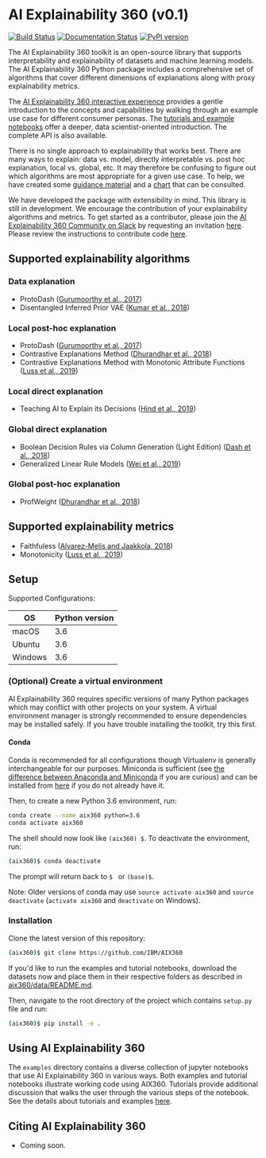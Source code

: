 # AI Explainability 360 (v0.1)

[![Build Status](https://travis-ci.com/IBM/AIX360.svg?branch=master)](https://travis-ci.com/IBM/AIX360)
[![Documentation Status](https://readthedocs.org/projects/aix360/badge/?version=latest)](https://aix360.readthedocs.io/en/latest/?badge=latest)
[![PyPI version](https://badge.fury.io/py/aix360.svg)](https://badge.fury.io/py/aix360)

The AI Explainability 360 toolkit is an open-source library that supports interpretability and explainability of datasets and machine learning models. The AI Explainability 360 Python package includes a comprehensive set of algorithms that cover different dimensions of explanations along with proxy explainability metrics. 

The [AI Explainability 360 interactive experience](http://aix360.mybluemix.net/data) provides a gentle introduction to the concepts and capabilities by walking through an example use case for different consumer personas. The [tutorials and example notebooks](./examples) offer a deeper, data scientist-oriented introduction. The complete API is also available. 

There is no single approach to explainability that works best. There are many ways to explain: data vs. model, directly interpretable vs. post hoc explanation, local vs. global, etc. It may therefore be confusing to figure out which algorithms are most appropriate for a given use case. To help, we have created some [guidance material](http://aix360.mybluemix.net/resources#guidance) and a [chart](./aix360/algorithms/README.md) that can be consulted. 

We have developed the package with extensibility in mind. This library is still in development. We encourage the contribution of your explainability algorithms and metrics. To get started as a contributor, please join the [AI Explainability 360 Community on Slack](https://aix360.slack.com) by requesting an invitation [here](https://join.slack.com/t/aix360/shared_invite/enQtNzEyOTAwOTk1NzY2LTM1ZTMwM2M4OWQzNjhmNGRiZjg3MmJiYTAzNDU1MTRiYTIyMjFhZTI4ZDUwM2M1MGYyODkwNzQ2OWQzMThlN2Q). Please review the instructions to contribute code [here](CONTRIBUTING.md).

## Supported explainability algorithms

### Data explanation

- ProtoDash ([Gurumoorthy et al., 2017](https://arxiv.org/abs/1707.01212))
- Disentangled Inferred Prior VAE ([Kumar et al., 2018](https://openreview.net/forum?id=H1kG7GZAW))

### Local post-hoc explanation

- ProtoDash ([Gurumoorthy et al., 2017](https://arxiv.org/abs/1707.01212))
- Contrastive Explanations Method ([Dhurandhar et al., 2018](https://papers.nips.cc/paper/7340-explanations-based-on-the-missing-towards-contrastive-explanations-with-pertinent-negatives))
- Contrastive Explanations Method with Monotonic Attribute Functions ([Luss et al., 2019](https://arxiv.org/abs/1905.12698))

### Local direct explanation

- Teaching AI to Explain its Decisions ([Hind et al., 2019](https://doi.org/10.1145/3306618.3314273)) 
   
### Global direct explanation

- Boolean Decision Rules via Column Generation (Light Edition) ([Dash et al., 2018](https://papers.nips.cc/paper/7716-boolean-decision-rules-via-column-generation))
- Generalized Linear Rule Models ([Wei et al., 2019](http://proceedings.mlr.press/v97/wei19a.html))

### Global post-hoc explanation 

- ProfWeight ([Dhurandhar et al., 2018](https://papers.nips.cc/paper/8231-improving-simple-models-with-confidence-profiles))


## Supported explainability metrics
- Faithfuless ([Alvarez-Melis and Jaakkola, 2018](https://papers.nips.cc/paper/8003-towards-robust-interpretability-with-self-explaining-neural-networks))
- Monotonicity ([Luss et al., 2019](https://arxiv.org/abs/1905.12698))

## Setup

Supported Configurations:

| OS      | Python version |
| ------- | -------------- |
| macOS   | 3.6  |
| Ubuntu  | 3.6  |
| Windows | 3.6  |


### (Optional) Create a virtual environment

AI Explainability 360 requires specific versions of many Python packages which may conflict
with other projects on your system. A virtual environment manager is strongly
recommended to ensure dependencies may be installed safely. If you have trouble installing the toolkit, try this first.

#### Conda

Conda is recommended for all configurations though Virtualenv is generally
interchangeable for our purposes. Miniconda is sufficient (see [the difference between Anaconda and
Miniconda](https://conda.io/docs/user-guide/install/download.html#anaconda-or-miniconda)
if you are curious) and can be installed from
[here](https://conda.io/miniconda.html) if you do not already have it.

Then, to create a new Python 3.6 environment, run:

```bash
conda create --name aix360 python=3.6
conda activate aix360
```

The shell should now look like `(aix360) $`. To deactivate the environment, run:

```bash
(aix360)$ conda deactivate
```

The prompt will return back to `$ ` or `(base)$`.

Note: Older versions of conda may use `source activate aix360` and `source
deactivate` (`activate aix360` and `deactivate` on Windows).


### Installation

Clone the latest version of this repository:

```bash
(aix360)$ git clone https://github.com/IBM/AIX360
```

If you'd like to run the examples and tutorial notebooks, download the datasets now and place them in
their respective folders as described in
[aix360/data/README.md](aix360/data/README.md).

Then, navigate to the root directory of the project which contains `setup.py` file and run:

```bash
(aix360)$ pip install -e .
```

## Using AI Explainability 360

The `examples` directory contains a diverse collection of jupyter notebooks
that use AI Explainability 360 in various ways. Both examples and tutorial notebooks illustrate
working code using AIX360. Tutorials provide additional discussion that walks
the user through the various steps of the notebook. See the details about
tutorials and examples [here](examples/README.md). 

## Citing AI Explainability 360

* Coming soon. 
